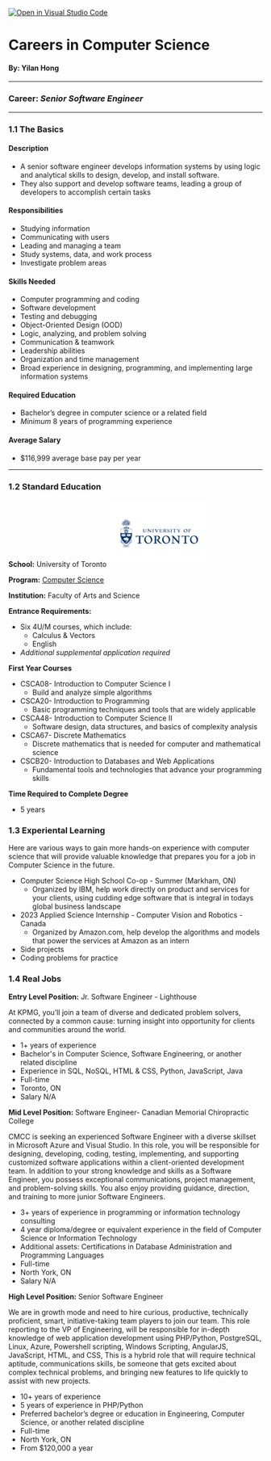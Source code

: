 [![Open in Visual Studio Code](https://classroom.github.com/assets/open-in-vscode-c66648af7eb3fe8bc4f294546bfd86ef473780cde1dea487d3c4ff354943c9ae.svg)](https://classroom.github.com/online_ide?assignment_repo_id=8858324&assignment_repo_type=AssignmentRepo)
# Careers in Computer Science
#### By: Yilan Hong
---
### Career: *Senior Software Engineer*
---
### 1.1 The Basics
#### Description
- A senior software engineer develops information systems by using logic and analytical skills to design, develop, and install software.
- They also support and develop software teams, leading a group of developers to accomplish certain tasks

#### Responsibilities
- Studying information
- Communicating with users
- Leading and managing a team
- Study systems, data, and work process
- Investigate problem areas

#### Skills Needed
- Computer programming and coding
- Software development
- Testing and debugging
- Object-Oriented Design (OOD)
- Logic, analyzing, and problem solving
- Communication & teamwork
- Leadership abilities
- Organization and time management
- Broad experience in designing, programming, and implementing large information systems

#### Required Education
- Bachelor’s degree in  computer science or a related field
- *Minimum* 8 years of programming experience

#### Average Salary
- $116,999 average base pay per year
---
### 1.2 Standard Education
**School:** University of Toronto <img src="uoftlogo.png" alt="University of Toronto" width="200"/>

**Program:** [Computer Science](https://future.utoronto.ca/undergraduate-programs/computer-science/)

**Institution:** Faculty of Arts and Science

**Entrance Requirements:** 
- Six 4U/M courses, which include:
  - Calculus & Vectors
  - English
- *Additional supplemental application required*

**First Year Courses**
- CSCA08- Introduction to Computer Science I
  - Build and analyze simple algorithms
- CSCA20- Introduction to Programming
  - Basic programming techniques and tools that are widely applicable
- CSCA48- Introduction to Computer Science II
  - Software design, data structures, and basics of complexity analysis
- CSCA67- Discrete Mathematics
  - Discrete mathematics that is needed for computer and mathematical science
- CSCB20- Introduction to Databases and Web Applications
  - Fundamental tools and technologies that advance your programming skills

**Time Required to Complete Degree**
- 5 years

### 1.3 Experiental Learning

Here are various ways to gain more hands-on experience with computer science that will provide valuable knowledge that prepares you for a job in Computer Science in the future.

- Computer Science High School Co-op - Summer (Markham, ON)
  - Organized by IBM, help work directly on product and services for your clients, using cudding edge software that is integral in todays global business landscape
- 2023 Applied Science Internship - Computer Vision and Robotics - Canada
  - Organized by Amazon.com, help develop the algorithms and models that power the services at Amazon as an intern
- Side projects
- Coding problems for practice

### 1.4 Real Jobs
**Entry Level Position:**
Jr. Software Engineer - Lighthouse

At KPMG, you’ll join a team of diverse and dedicated problem solvers, connected by a common cause: turning insight into opportunity for clients and communities around the world.
- 1+ years of experience
- Bachelor's in Computer Science, Software Engineering, or another related discipline
- Experience in SQL, NoSQL, HTML & CSS, Python, JavaScript, Java
- Full-time
- Toronto, ON
- Salary N/A

**Mid Level Position:**
Software Engineer- Canadian Memorial Chiropractic College

CMCC is seeking an experienced Software Engineer with a diverse skillset in Microsoft Azure and Visual Studio. In this role, you will be responsible for designing, developing, coding, testing, implementing, and supporting customized software applications within a client-oriented development team. In addition to your strong knowledge and skills as a Software Engineer, you possess exceptional communications, project management, and problem-solving skills. You also enjoy providing guidance, direction, and training to more junior Software Engineers.
- 3+ years of experience in programming or information technology consulting
- 4 year diploma/degree or equivalent experience in the field of Computer Science or Information Technology
- Additional assets: Certifications in Database Administration and Programming Languages
- Full-time
- North York, ON
- Salary N/A

**High Level Position:**
Senior Software Engineer

We are in growth mode and need to hire curious, productive, technically proficient, smart, initiative-taking team players to join our team. This role reporting to the VP of Engineering, will be responsible for in-depth knowledge of web application development using PHP/Python, PostgreSQL, Linux, Azure, Powershell scripting, Windows Scripting, AngularJS, JavaScript, HTML, and CSS, This is a hybrid role that will require technical aptitude, communications skills, be someone that gets excited about complex technical problems, and bringing new features to life quickly to assist with new projects.
- 10+ years of experience
- 5 years of experience in PHP/Python
- Preferred bachelor’s degree or education in Engineering, Computer Science, or another related discipline
- Full-time
- North York, ON
- From $120,000 a year